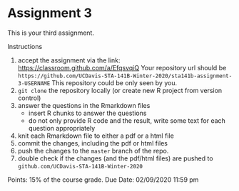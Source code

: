 # Assignment 3


This is your third assignment.

Instructions

1. accept the assignment via the link: https://classroom.github.com/a/EfqsvqiQ
    Your repository url should be `https://github.com/UCDavis-STA-141B-Winter-2020/sta141b-assignment-3-USERNAME`
    This repository could be only seen by you.
1. `git clone` the repository locally (or create new R project from version control)
1. answer the questions in the Rmarkdown files 
    - insert R chunks to answer the questions
    - do not only provide R code and the result, write some text for each question appropriately
1. knit each Rmarkdown file to either a pdf or a html file
1. commit the changes, including the pdf or html files
1. push the changes to the `master` branch of the repo.
1. double check if the changes (and the pdf/html files) are pushed to `github.com/UCDavis-STA-141B-Winter-2020`


Points: 15% of the course grade.
Due Date: 02/09/2020 11:59 pm
